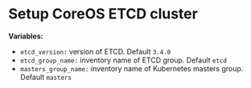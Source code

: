 # Setup CoreOS ETCD cluster

**Variables:**

  - `etcd_version:` version of ETCD. Default `3.4.0`
  - `etcd_group_name:` inventory name of ETCD group. Default `etcd`
  - `masters_group_name:` inventory name of Kubernetes masters group. Default `masters`
